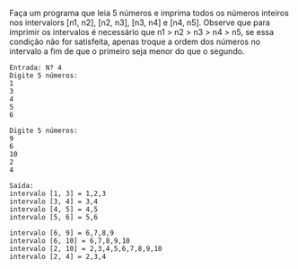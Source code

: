 Faça um programa que leia 5 números e imprima todos os números inteiros nos intervalors [n1, n2], [n2, n3], [n3, n4] e [n4, n5]. Observe que para imprimir os intervalos é necessário que n1 > n2 > n3 > n4 > n5, se essa condição não for satisfeita, apenas troque a ordem dos números no intervalo a fim de que o primeiro seja menor do que o segundo.

```
Entrada: N? 4
Digite 5 números:
1
3
4
5
6

Digite 5 números:
9
6
10
2
4
```

```
Saída:
intervalo [1, 3] = 1,2,3
intervalo [3, 4] = 3,4
intervalo [4, 5] = 4,5
intervalo [5, 6] = 5,6

intervalo [6, 9] = 6,7,8,9
intervalo [6, 10] = 6,7,8,9,10
intervalo [2, 10] = 2,3,4,5,6,7,8,9,10
intervalo [2, 4] = 2,3,4
```